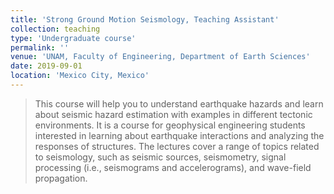```yaml
---
title: 'Strong Ground Motion Seismology, Teaching Assistant'
collection: teaching
type: 'Undergraduate course'
permalink: ''
venue: 'UNAM, Faculty of Engineering, Department of Earth Sciences'
date: 2019-09-01
location: 'Mexico City, Mexico'
---
```

> This course will help you to understand earthquake hazards and learn about seismic hazard estimation with examples in different tectonic environments. It is a course for geophysical engineering students interested in learning about earthquake interactions and analyzing the responses of structures. The lectures cover a range of topics related to seismology, such as seismic sources, seismometry, signal processing (i.e., seismograms and accelerograms), and wave-field propagation. 
